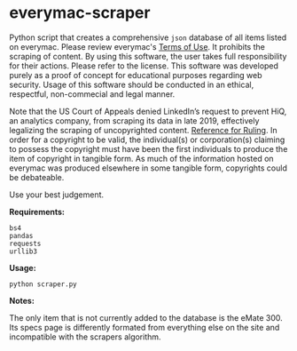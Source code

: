 # everymac-scraper

Python script that creates a comprehensive `json` database of all items listed on everymac. Please review everymac's [Terms of Use](https://everymac.com/articles/admin/termsofuse.html). It prohibits the scraping of content. By using this software, the user takes full responsibility for their actions. Please refer to the license. This software was developed purely as a proof of concept for educational purposes regarding web security. Usage of this software should be conducted in an ethical, respectful, non-commecial and legal manner.

Note that the US Court of Appeals denied LinkedIn’s request to prevent HiQ, an analytics company, from scraping its data in late 2019, effectively legalizing the scraping of uncopyrighted content. [Reference for Ruling](https://parsers.me/us-court-fully-legalized-website-scraping-and-technically-prohibited-it/). In order for a copyright to be valid, the individual(s) or corporation(s) claiming to possess the copyright must have been the first individuals to produce the item of copyright in tangible form. As much of the information hosted on everymac was produced elsewhere in some tangible form, copyrights could be debateable. 

Use your best judgement.

__Requirements:__
```
bs4
pandas
requests
urllib3
```

__Usage:__
```
python scraper.py
```

__Notes:__

The only item that is not currently added to the database is the eMate 300. Its specs page is differently formated from everything else on the site and incompatible with the scrapers algorithm.
